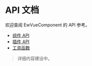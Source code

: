 # API 文档

欢迎查阅 EwVueComponent 的 API 参考。

- [组件 API](./component)
- [插件 API](/zh-CN/api/plugin)
- [工具函数](/zh-CN/api/utils)

> 详细内容建设中。 